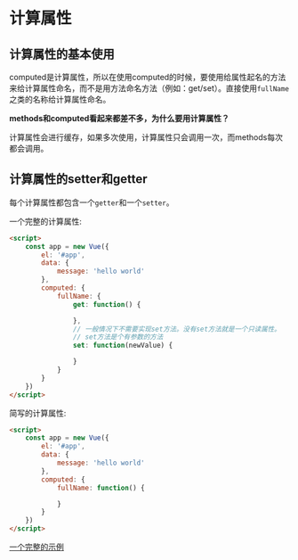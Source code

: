 # 计算属性

## 计算属性的基本使用

computed是计算属性，所以在使用computed的时候，要使用给属性起名的方法来给计算属性命名，而不是用方法命名方法（例如：get/set）。直接使用`fullName`之类的名称给计算属性命名。

**methods和computed看起来都差不多，为什么要用计算属性？**

计算属性会进行缓存，如果多次使用，计算属性只会调用一次，而methods每次都会调用。


## 计算属性的setter和getter

每个计算属性都包含一个`getter`和一个`setter`。

一个完整的计算属性:

```html
<script>
    const app = new Vue({
        el: '#app',
        data: {
            message: 'hello world'
        },
        computed: {
            fullName: {
                get: function() {

                },
                // 一般情况下不需要实现set方法。没有set方法就是一个只读属性。
                // set方法是个有参数的方法
                set: function(newValue) {

                }
            }
        }
    })
</script>
```

简写的计算属性:

```html
<script>
    const app = new Vue({
        el: '#app',
        data: {
            message: 'hello world'
        },
        computed: {
            fullName: function() {

            }
        }
    })
</script>
```

[一个完整的示例](../demos/demo1/index.html)